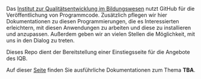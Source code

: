 Das [Institut zur Qualitätsentwicklung im Bildungswesen](https://www.iqb.hu-berlin.de) nutzt GitHub für die Veröffentlichung von Programmcode. Zusätzlich pflegen wir hier Dokumentationen zu diesen Programmierungen, die es Interessierten erleichtern, mit diesen Anwendungen zu arbeiten und diese zu installieren und anzupassen. Außerdem geben wir an vielen Stellen die Möglichkeit, mit uns in den Dialog zu treten. 

Dieses Repo dient der Bereitstellung einer Einstiegsseite für die Angebote des IQB. 

Auf dieser [Seite](https://iqb-berlin.github.io/) finden Sie ausführliche Dokumentationen zum Thema **TBA**.